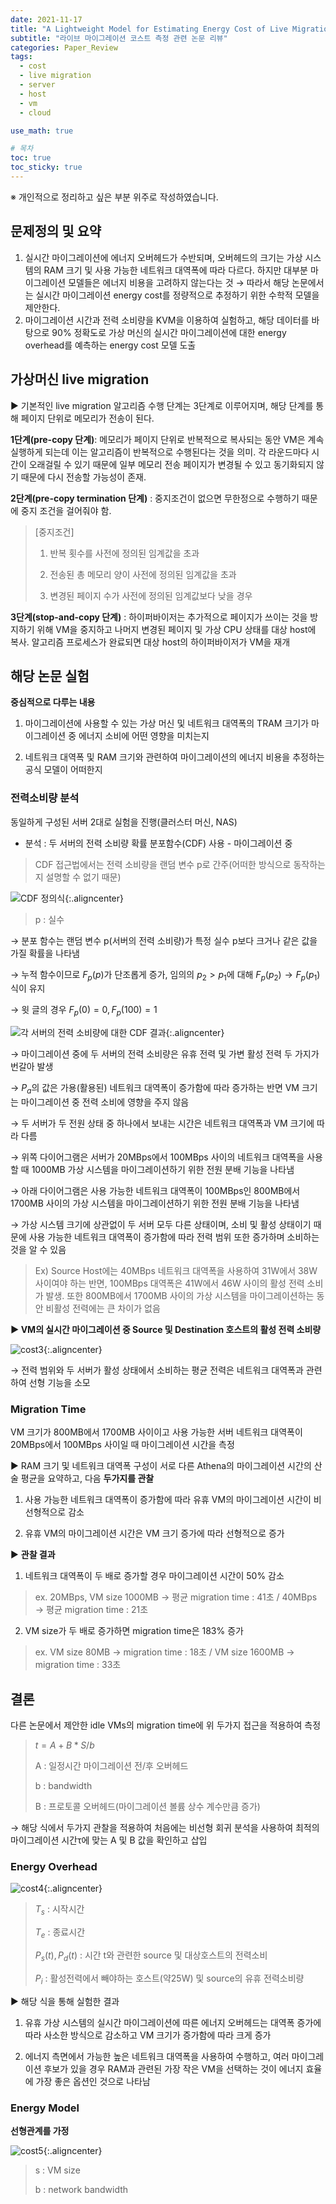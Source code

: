 ```yaml
---
date: 2021-11-17
title: "A Lightweight Model for Estimating Energy Cost of Live Migration of Virtual_Machines"
subtitle: "라이브 마이그레이션 코스트 측정 관련 논문 리뷰"
categories: Paper_Review
tags:
  - cost
  - live migration
  - server
  - host
  - vm
  - cloud

use_math: true

# 목차
toc: true  
toc_sticky: true 
---
```


※ 개인적으로 정리하고 싶은 부분 위주로 작성하였습니다.

## 문제정의 및 요약

1) 실시간 마이그레이션에 에너지 오버헤드가 수반되며, 오버헤드의 크기는 가상 시스템의 RAM 크기 및 사용 가능한 네트워크 대역폭에 따라 다르다. 하지만 대부분 마이그레이션 모델들은 에너지 비용을 고려하지 않는다는 것
→ 따라서 해당 논문에서는 실시간 마이그레이션 energy cost를 정량적으로 추정하기 위한 수학적 모델을 제안한다.
2) 마이그레이션 시간과 전력 소비량을 KVM을 이용하여 실험하고, 해당 데이터를 바탕으로 90% 정확도로 가상 머신의 실시간 마이그레이션에 대한 energy overhead를 예측하는 energy cost 모델 도출

## 가상머신 live migration

▶ 기본적인 live migration 알고리즘 수행 단계는 3단계로 이루어지며, 해당 단계를 통해 페이지 단위로 메모리가 전송이 된다.

**1단계(pre-copy 단계)**: 메모리가 페이지 단위로 반복적으로 복사되는 동안 VM은 계속 실행하게 되는데 이는 알고리즘이 반복적으로 수행된다는 것을 의미. 각 라운드마다 시간이 오래걸릴 수 있기 때문에 일부 메모리 전송 페이지가 변경될 수 있고 동기화되지 않기 때문에 다시 전송할 가능성이 존재.

**2단계(pre-copy termination 단계)** : 중지조건이 없으면 무한정으로 수행하기 때문에 중지 조건을 걸어줘야 함.

> [중지조건]
> 
> 1. 반복 횟수를 사전에 정의된 임계값을 초과
> 
> 2. 전송된 총 메모리 양이 사전에 정의된 임계값을 초과
> 
> 3. 변경된 페이지 수가 사전에 정의된 임계값보다 낮을 경우

**3단계(stop-and-copy 단계)** : 하이퍼바이저는 추가적으로 페이지가 쓰이는 것을 방지하기 위해 VM을 중지하고 나머지 변경된 페이지 및 가상 CPU 상태를 대상 host에 복사. 알고리즘 프로세스가 완료되면 대상 host의 하이퍼바이저가 VM을 재개


## 해당 논문 실험

**중심적으로 다루는 내용**

1. 마이그레이션에 사용할 수 있는 가상 머신 및 네트워크 대역폭의 TRAM 크기가 마이그레이션 중 에너지 소비에 어떤 영향을 미치는지

2. 네트워크 대역폭 및 RAM 크기와 관련하여 마이그레이션의 에너지 비용을 추정하는 공식 모델이 어떠한지

### 전력소비량 분석

동일하게 구성된 서버 2대로 실험을 진행(클러스터 머신, NAS)

- 분석 : 두 서버의 전력 소비량 확률 분포함수(CDF) 사용 - 마이그레이션 중

> CDF 접근법에서는 전력 소비량을 랜덤 변수 p로 간주(어떠한 방식으로 동작하는지 설명할 수 없기 때문)

![CDF 정의식](/assets/논문리뷰/cost1.png ){:.aligncenter}

> p : 실수

→ 분포 함수는 랜덤 변수 p(서버의 전력 소비량)가 특정 실수 p보다 크거나 같은 값을 가질 확률을 나타냄

→ 누적 함수이므로 $F_p(p)$가 단조롭게 증가, 임의의 $p_2 > p_1$에 대해 $F_p(p_2)→F_p(p_1)$ 식이 유지

→ 윗 글의 경우 $F_p(0) = 0, F_p(100) = 1$


![각 서버의 전력 소비량에 대한 CDF 결과](/assets/논문리뷰/cost2.png ){:.aligncenter}


→ 마이그레이션 중에 두 서버의 전력 소비량은 유휴 전력 및 가변 활성 전력 두 가지가 번갈아 발생


→ $P_a$의 값은 가용(활용된) 네트워크 대역폭이 증가함에 따라 증가하는 반면 VM 크기는 마이그레이션 중 전력 소비에 영향을 주지 않음


→ 두 서버가 두 전원 상태 중 하나에서 보내는 시간은 네트워크 대역폭과 VM 크기에 따라 다름


→ 위쪽 다이어그램은 서버가 20MBps에서 100MBps 사이의 네트워크 대역폭을 사용할 때 1000MB 가상 시스템을 마이그레이션하기 위한 전원 분배 기능을 나타냄


→ 아래 다이어그램은 사용 가능한 네트워크 대역폭이 100MBps인 800MB에서 1700MB 사이의 가상 시스템을 마이그레이션하기 위한 전원 분배 기능을 나타냄


→ 가상 시스템 크기에 상관없이 두 서버 모두 다른 상태이며, 소비 및 활성 상태이기 때문에 사용 가능한 네트워크 대역폭이 증가함에 따라 전력 범위 또한 증가하며 소비하는 것을 알 수 있음


> Ex) Source Host에는 40MBps 네트워크 대역폭을 사용하여 31W에서 38W 사이여야 하는 반면, 100MBps 대역폭은 41W에서 46W 사이의 활성 전력 소비가 발생. 또한 800MB에서 1700MB 사이의 가상 시스템을 마이그레이션하는 동안 비활성 전력에는 큰 차이가 없음

**▶ VM의 실시간 마이그레이션 중 Source 및 Destination 호스트의 활성 전력 소비량**

![cost3](/assets/논문리뷰/cost3.png ){:.aligncenter}

→ 전력 범위와 두 서버가 활성 상태에서 소비하는 평균 전력은 네트워크 대역폭과 관련하여 선형 기능을 소모


### Migration Time

VM 크기가 800MB에서 1700MB 사이이고 사용 가능한 서버 네트워크 대역폭이 20MBps에서 100MBps 사이일 때 마이그레이션 시간을 측정


▶ RAM 크기 및 네트워크 대역폭 구성이 서로 다른 Athena의 마이그레이션 시간의 산술 평균을 요약하고, 다음 **두가지를 관찰**

1) 사용 가능한 네트워크 대역폭이 증가함에 따라 유휴 VM의 마이그레이션 시간이 비선형적으로 감소

2) 유휴 VM의 마이그레이션 시간은 VM 크기 증가에 따라 선형적으로 증가

▶ **관찰 결과**

1) 네트워크 대역폭이 두 배로 증가할 경우 마이그레이션 시간이 50% 감소

> ex. 20MBps, VM size 1000MB → 평균 migration time : 41초 / 40MBps → 평균 migration time : 21초

2) VM size가 두 배로 증가하면 migration time은 183% 증가

> ex. VM size 80MB → migration time : 18초 / VM size 1600MB → migration time : 33초


## 결론

다른 논문에서 제안한 idle VMs의 migration time에 위 두가지 접근을 적용하여 측정

> $t = A + B * S / b$
> 
> A : 일정시간 마이그레이션 전/후 오버헤드
> 
> b : bandwidth
> 
> B : 프로토콜 오버헤드(마이그레이션 볼륨 상수 계수만큼 증가)

→ 해당 식에서 두가지 관찰을 적용하여 처음에는 비선형 회귀 분석을 사용하여 최적의 마이그레이션 시간τ에 맞는 A 및 B 값을 확인하고 삽입

### Energy Overhead

![cost4](/assets/논문리뷰/cost4.png ){:.aligncenter}

> $T_s$ ​: 시작시간​
> 
> $T_e$ ​: 종료시간​
> 
> $P_s​(t),P_d​(t)$ : 시간 t와 관련한 source 및 대상호스트의 전력소비​
> 
> $P_i$ : 활성전력에서 빼야하는 호스트(약25W) 및 source의 유휴 전력소비량​

▶ 해당 식을 통해 실험한 결과

1) 유휴 가상 시스템의 실시간 마이그레이션에 따른 에너지 오버헤드는 대역폭 증가에 따라 사소한 방식으로 감소하고 VM 크기가 증가함에 따라 크게 증가

2) 에너지 측면에서 가능한 높은 네트워크 대역폭을 사용하여 수행하고, 여러 마이그레이션 후보가 있을 경우 RAM과 관련된 가장 작은 VM을 선택하는 것이 에너지 효율에 가장 좋은 옵션인 것으로 나타남


### Energy Model

**선형관계를 가정**

![cost5](/assets/논문리뷰/cost5.png ){:.aligncenter}

> s : VM size
> 
> b : network bandwidth﻿
